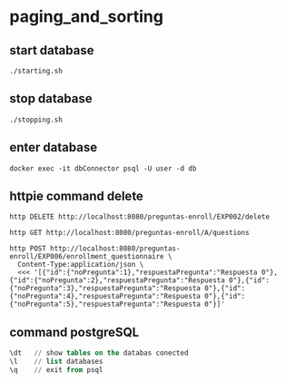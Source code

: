 # paging_and_sorting

## start database
```shell
./starting.sh
```

## stop database
```shell
./stopping.sh
```

## enter database
```shell
docker exec -it dbConnector psql -U user -d db
```

## httpie command delete
```shell
http DELETE http://localhost:8080/preguntas-enroll/EXP002/delete

http GET http://localhost:8080/preguntas-enroll/A/questions

http POST http://localhost:8080/preguntas-enroll/EXP006/enrollment_questionnaire \
  Content-Type:application/json \
  <<< '[{"id":{"noPregunta":1},"respuestaPregunta":"Respuesta 0"},{"id":{"noPregunta":2},"respuestaPregunta":"Respuesta 0"},{"id":{"noPregunta":3},"respuestaPregunta":"Respuesta 0"},{"id":{"noPregunta":4},"respuestaPregunta":"Respuesta 0"},{"id":{"noPregunta":5},"respuestaPregunta":"Respuesta 0"}]'
```

## command postgreSQL
```sql
\dt   // show tables on the databas conected
\l    // list databases
\q    // exit from psql
```